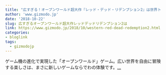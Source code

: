 ```yaml
---
title: "広すぎる！オープンワールド超大作『レッド・デッド・リデンプション2』は世界トップ級ゲームスタジオの挑戦"
author: 'www.gizmodo.jp'
date: '2018-10-22'
slug: 広すぎるオープンワールド超大作レッドデッドリデンプション2は
link: https://www.gizmodo.jp/2018/10/western-red-dead-redemption2.html
categories:
- bloglink
tags:
  - gizmodojp
---
```


ゲーム機の進化で実現した「オープンワールド」ゲーム。広い世界を自由に冒険する楽しさは、まさに新しいゲームならでわの体験です。[... <i class="fas fa-external-link-alt"></i>](https://www.gizmodo.jp/2018/10/western-red-dead-redemption2.html)

